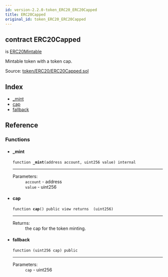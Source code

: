 ```yaml
---
id: version-2.2.0-token_ERC20_ERC20Capped
title: ERC20Capped
original_id: token_ERC20_ERC20Capped
---
```


<div class="contract-doc"><div class="contract"><h2 class="contract-header"><span class="contract-kind">contract</span> ERC20Capped</h2><p class="base-contracts"><span>is</span> <a href="token_ERC20_ERC20Mintable.html">ERC20Mintable</a></p><p class="description">Mintable token with a token cap.</p><div class="source">Source: <a href="https://github.com/OpenZeppelin/zeppelin-solidity/blob/v2.2.0/contracts/token/ERC20/ERC20Capped.sol" target="_blank">token/ERC20/ERC20Capped.sol</a></div></div><div class="index"><h2>Index</h2><ul><li><a href="token_ERC20_ERC20Capped.html#_mint">_mint</a></li><li><a href="token_ERC20_ERC20Capped.html#cap">cap</a></li><li><a href="token_ERC20_ERC20Capped.html#">fallback</a></li></ul></div><div class="reference"><h2>Reference</h2><div class="functions"><h3>Functions</h3><ul><li><div class="item function"><span id="_mint" class="anchor-marker"></span><h4 class="name">_mint</h4><div class="body"><code class="signature">function <strong>_mint</strong><span>(address account, uint256 value) </span><span>internal </span></code><hr/><dl><dt><span class="label-parameters">Parameters:</span></dt><dd><div><code>account</code> - address</div><div><code>value</code> - uint256</div></dd></dl></div></div></li><li><div class="item function"><span id="cap" class="anchor-marker"></span><h4 class="name">cap</h4><div class="body"><code class="signature">function <strong>cap</strong><span>() </span><span>public </span><span>view </span><span>returns  (uint256) </span></code><hr/><dl><dt><span class="label-return">Returns:</span></dt><dd>the cap for the token minting.</dd></dl></div></div></li><li><div class="item function"><span id="fallback" class="anchor-marker"></span><h4 class="name">fallback</h4><div class="body"><code class="signature">function <strong></strong><span>(uint256 cap) </span><span>public </span></code><hr/><dl><dt><span class="label-parameters">Parameters:</span></dt><dd><div><code>cap</code> - uint256</div></dd></dl></div></div></li></ul></div></div></div>
